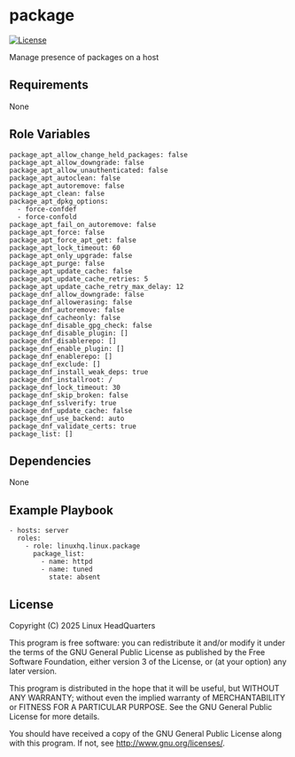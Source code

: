 # package

[![License](https://img.shields.io/badge/license-GPLv3-lightgreen)](https://www.gnu.org/licenses/gpl-3.0.en.html#license-text)

Manage presence of packages on a host

## Requirements

None

## Role Variables

    package_apt_allow_change_held_packages: false
    package_apt_allow_downgrade: false
    package_apt_allow_unauthenticated: false
    package_apt_autoclean: false
    package_apt_autoremove: false
    package_apt_clean: false
    package_apt_dpkg_options:
      - force-confdef
      - force-confold
    package_apt_fail_on_autoremove: false
    package_apt_force: false
    package_apt_force_apt_get: false
    package_apt_lock_timeout: 60
    package_apt_only_upgrade: false
    package_apt_purge: false
    package_apt_update_cache: false
    package_apt_update_cache_retries: 5
    package_apt_update_cache_retry_max_delay: 12
    package_dnf_allow_downgrade: false
    package_dnf_allowerasing: false
    package_dnf_autoremove: false
    package_dnf_cacheonly: false
    package_dnf_disable_gpg_check: false
    package_dnf_disable_plugin: []
    package_dnf_disablerepo: []
    package_dnf_enable_plugin: []
    package_dnf_enablerepo: []
    package_dnf_exclude: []
    package_dnf_install_weak_deps: true
    package_dnf_installroot: /
    package_dnf_lock_timeout: 30
    package_dnf_skip_broken: false
    package_dnf_sslverify: true
    package_dnf_update_cache: false
    package_dnf_use_backend: auto
    package_dnf_validate_certs: true
    package_list: []

## Dependencies

None

## Example Playbook

    - hosts: server
      roles:
        - role: linuxhq.linux.package
          package_list:
            - name: httpd
            - name: tuned
              state: absent

## License

Copyright (C) 2025 Linux HeadQuarters

This program is free software: you can redistribute it and/or modify
it under the terms of the GNU General Public License as published by
the Free Software Foundation, either version 3 of the License, or
(at your option) any later version.

This program is distributed in the hope that it will be useful,
but WITHOUT ANY WARRANTY; without even the implied warranty of
MERCHANTABILITY or FITNESS FOR A PARTICULAR PURPOSE. See the
GNU General Public License for more details.

You should have received a copy of the GNU General Public License
along with this program. If not, see <http://www.gnu.org/licenses/>.
